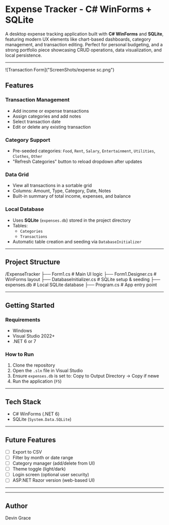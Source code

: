 #  Expense Tracker - C# WinForms + SQLite 

A desktop expense tracking application built with **C# WinForms** and **SQLite**, featuring modern UX elements like chart-based dashboards, category management, and transaction editing. Perfect for personal budgeting, and a strong portfolio piece showcasing CRUD operations, data visualization, and local persistence.

---
![Transaction Form]("ScreenShots/expense sc.png")

##  Features

###  Transaction Management
- Add income or expense transactions
- Assign categories and add notes
- Select transaction date
- Edit or delete any existing transaction

###  Category Support
- Pre-seeded categories: `Food`, `Rent`, `Salary`, `Entertainment`, `Utilities`, `Clothes`, `Other`
- "Refresh Categories" button to reload dropdown after updates

###  Data Grid
- View all transactions in a sortable grid
- Columns: Amount, Type, Category, Date, Notes
- Built-in summary of total income, expenses, and balance

###  Local Database
- Uses **SQLite** (`expenses.db`) stored in the project directory
- Tables:
  - `Categories`
  - `Transactions`
- Automatic table creation and seeding via `DatabaseInitializer`

---

## Project Structure
/ExpenseTracker
├── Form1.cs # Main UI logic
├── Form1.Designer.cs # WinForms layout
├── DatabaseInitializer.cs # SQLite setup & seeding
├── expenses.db # Local SQLite database
├── Program.cs # App entry point


---

##  Getting Started

###  Requirements
- Windows
- Visual Studio 2022+
- .NET 6 or 7

###  How to Run

1. Clone the repository
2. Open the `.sln` file in Visual Studio
3. Ensure `expenses.db` is set to: Copy to Output Directory → Copy if newe
4. Run the application (`F5`)

---

##  Tech Stack

- C# WinForms (.NET 6)
- SQLite (`System.Data.SQLite`)

---

##  Future Features

- [ ] Export to CSV
- [ ] Filter by month or date range
- [ ] Category manager (add/delete from UI)
- [ ] Theme toggle (light/dark)
- [ ] Login screen (optional user security)
- [ ] ASP.NET Razor version (web-based UI)

---

---

## Author

Devin Grace  
 



